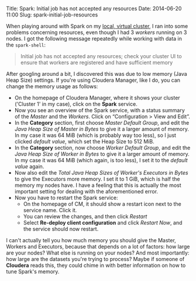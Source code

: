 Title: Spark: Initial job has not accepted any resources
Date: 2014-06-20 11:00
Slug: spark-initial-job-resources

When playing around with Spark on my [local, virtual cluster]({filename}/installing-virtual-hadoop-cluster.md), I ran into some problems concerning resources, even though I had 3 _workers_ running on 3 nodes. I got the following message repeatedly while working with data in the `spark-shell`: 

> Initial job has not accepted any resources; check your cluster UI to ensure that workers are registered and have sufficient memory

After googling around a bit, I discovered this was due to low memory (Java Heap Size) settings. If you're using Cloudera Manager, like I do, you can change the memory usage as follows:

* On the homepage of Cloudera Manager, where it shows your cluster ('Cluster 1' in my case), click on the **Spark** service.
* Now you see an overview of the Spark service, with a status summary of the _Master_ and the _Workers_. Click on “Configuration > View and Edit”.
* In the **Category** section, first choose _Master Default Group_, and edit the _Java Heap Size of Master in Bytes_ to give it a larger amount of memory. In my case it was 64 MiB (which is probably way too less), so I just clicked _default value_, which set the Heap Size to 512 MiB.
* In the **Category** section, now choose _Worker Default Group_, and edit the _Java Heap Size of Worker in Bytes_ to give it a larger amount of memory. In my case it was 64 MiB (which again, is too less), I set it to the _default value_ again.
* Now also edit the _Total Java Heap Sizes of Worker's Executors in Bytes_ to give the Executors more memory. I set it to 1 GiB, which is half the memory my nodes have. I have a feeling that this is actually the most important setting for dealing with the aforementioned error.
* Now you have to restart the Spark service:
	* On the homepage of CM, it should show a restart icon next to the service name. Click it.
	* You can review the changes, and then click _Restart_
	* Select **Re-deploy client configuration** and click _Restart Now_, and the service should now restart.

I can't actually tell you how much memory you should give the Master, Workers and Executors, because that depends on a lot of factors: how large are your nodes? What else is running on your nodes? And most importantly: how large are the datasets you're trying to process?
Maybe if someone of **Cloudera** reads this, they could chime in with better information on how to tune Spark's memory.
